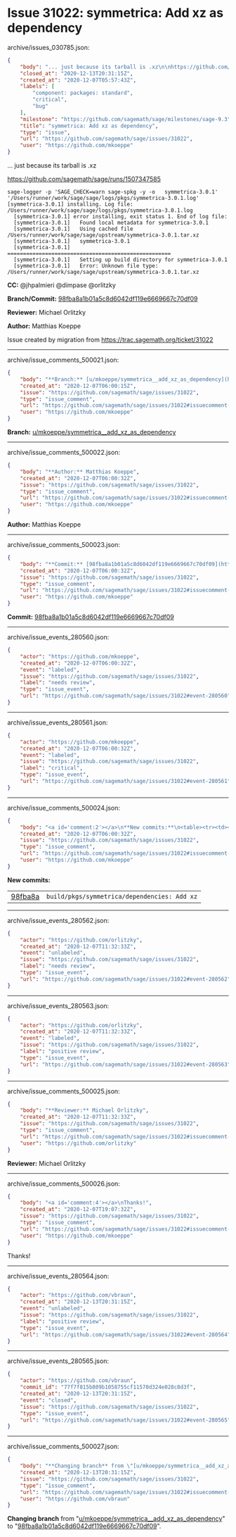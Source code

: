 # Issue 31022: symmetrica: Add xz as dependency

archive/issues_030785.json:
```json
{
    "body": "... just because its tarball is .xz\n\nhttps://github.com/sagemath/sage/runs/1507347585\n\n```\nsage-logger -p 'SAGE_CHECK=warn sage-spkg -y -o   symmetrica-3.0.1' '/Users/runner/work/sage/sage/logs/pkgs/symmetrica-3.0.1.log'\n[symmetrica-3.0.1] installing. Log file: /Users/runner/work/sage/sage/logs/pkgs/symmetrica-3.0.1.log\n  [symmetrica-3.0.1] error installing, exit status 1. End of log file:\n  [symmetrica-3.0.1]   Found local metadata for symmetrica-3.0.1\n  [symmetrica-3.0.1]   Using cached file /Users/runner/work/sage/sage/upstream/symmetrica-3.0.1.tar.xz\n  [symmetrica-3.0.1]   symmetrica-3.0.1\n  [symmetrica-3.0.1]   ====================================================\n  [symmetrica-3.0.1]   Setting up build directory for symmetrica-3.0.1\n  [symmetrica-3.0.1]   Error: Unknown file type: /Users/runner/work/sage/sage/upstream/symmetrica-3.0.1.tar.xz\n```\n\n\n**CC:**  @jhpalmieri @dimpase @orlitzky\n\n**Branch/Commit:** [98fba8a1b01a5c8d6042df119e6669667c70df09](https://github.com/sagemath/sagetrac-mirror/commit/98fba8a1b01a5c8d6042df119e6669667c70df09)\n\n**Reviewer:** Michael Orlitzky\n\n**Author:** Matthias Koeppe\n\nIssue created by migration from https://trac.sagemath.org/ticket/31022\n\n",
    "closed_at": "2020-12-13T20:31:15Z",
    "created_at": "2020-12-07T05:57:43Z",
    "labels": [
        "component: packages: standard",
        "critical",
        "bug"
    ],
    "milestone": "https://github.com/sagemath/sage/milestones/sage-9.3",
    "title": "symmetrica: Add xz as dependency",
    "type": "issue",
    "url": "https://github.com/sagemath/sage/issues/31022",
    "user": "https://github.com/mkoeppe"
}
```
... just because its tarball is .xz

https://github.com/sagemath/sage/runs/1507347585

```
sage-logger -p 'SAGE_CHECK=warn sage-spkg -y -o   symmetrica-3.0.1' '/Users/runner/work/sage/sage/logs/pkgs/symmetrica-3.0.1.log'
[symmetrica-3.0.1] installing. Log file: /Users/runner/work/sage/sage/logs/pkgs/symmetrica-3.0.1.log
  [symmetrica-3.0.1] error installing, exit status 1. End of log file:
  [symmetrica-3.0.1]   Found local metadata for symmetrica-3.0.1
  [symmetrica-3.0.1]   Using cached file /Users/runner/work/sage/sage/upstream/symmetrica-3.0.1.tar.xz
  [symmetrica-3.0.1]   symmetrica-3.0.1
  [symmetrica-3.0.1]   ====================================================
  [symmetrica-3.0.1]   Setting up build directory for symmetrica-3.0.1
  [symmetrica-3.0.1]   Error: Unknown file type: /Users/runner/work/sage/sage/upstream/symmetrica-3.0.1.tar.xz
```


**CC:**  @jhpalmieri @dimpase @orlitzky

**Branch/Commit:** [98fba8a1b01a5c8d6042df119e6669667c70df09](https://github.com/sagemath/sagetrac-mirror/commit/98fba8a1b01a5c8d6042df119e6669667c70df09)

**Reviewer:** Michael Orlitzky

**Author:** Matthias Koeppe

Issue created by migration from https://trac.sagemath.org/ticket/31022





---

archive/issue_comments_500021.json:
```json
{
    "body": "**Branch:** [u/mkoeppe/symmetrica__add_xz_as_dependency](https://github.com/sagemath/sagetrac-mirror/tree/u/mkoeppe/symmetrica__add_xz_as_dependency)",
    "created_at": "2020-12-07T06:00:15Z",
    "issue": "https://github.com/sagemath/sage/issues/31022",
    "type": "issue_comment",
    "url": "https://github.com/sagemath/sage/issues/31022#issuecomment-500021",
    "user": "https://github.com/mkoeppe"
}
```

**Branch:** [u/mkoeppe/symmetrica__add_xz_as_dependency](https://github.com/sagemath/sagetrac-mirror/tree/u/mkoeppe/symmetrica__add_xz_as_dependency)



---

archive/issue_comments_500022.json:
```json
{
    "body": "**Author:** Matthias Koeppe",
    "created_at": "2020-12-07T06:00:32Z",
    "issue": "https://github.com/sagemath/sage/issues/31022",
    "type": "issue_comment",
    "url": "https://github.com/sagemath/sage/issues/31022#issuecomment-500022",
    "user": "https://github.com/mkoeppe"
}
```

**Author:** Matthias Koeppe



---

archive/issue_comments_500023.json:
```json
{
    "body": "**Commit:** [98fba8a1b01a5c8d6042df119e6669667c70df09](https://github.com/sagemath/sagetrac-mirror/commit/98fba8a1b01a5c8d6042df119e6669667c70df09)",
    "created_at": "2020-12-07T06:00:32Z",
    "issue": "https://github.com/sagemath/sage/issues/31022",
    "type": "issue_comment",
    "url": "https://github.com/sagemath/sage/issues/31022#issuecomment-500023",
    "user": "https://github.com/mkoeppe"
}
```

**Commit:** [98fba8a1b01a5c8d6042df119e6669667c70df09](https://github.com/sagemath/sagetrac-mirror/commit/98fba8a1b01a5c8d6042df119e6669667c70df09)



---

archive/issue_events_280560.json:
```json
{
    "actor": "https://github.com/mkoeppe",
    "created_at": "2020-12-07T06:00:32Z",
    "event": "labeled",
    "issue": "https://github.com/sagemath/sage/issues/31022",
    "label": "needs review",
    "type": "issue_event",
    "url": "https://github.com/sagemath/sage/issues/31022#event-280560"
}
```



---

archive/issue_events_280561.json:
```json
{
    "actor": "https://github.com/mkoeppe",
    "created_at": "2020-12-07T06:00:32Z",
    "event": "labeled",
    "issue": "https://github.com/sagemath/sage/issues/31022",
    "label": "critical",
    "type": "issue_event",
    "url": "https://github.com/sagemath/sage/issues/31022#event-280561"
}
```



---

archive/issue_comments_500024.json:
```json
{
    "body": "<a id='comment:2'></a>\n**New commits:**\n<table><tr><td><a href=\"https://github.com/sagemath/sagetrac-mirror/commit/98fba8a1b01a5c8d6042df119e6669667c70df09\">98fba8a</a></td><td><code>build/pkgs/symmetrica/dependencies: Add xz</code></td></tr></table>\n",
    "created_at": "2020-12-07T06:00:32Z",
    "issue": "https://github.com/sagemath/sage/issues/31022",
    "type": "issue_comment",
    "url": "https://github.com/sagemath/sage/issues/31022#issuecomment-500024",
    "user": "https://github.com/mkoeppe"
}
```

<a id='comment:2'></a>
**New commits:**
<table><tr><td><a href="https://github.com/sagemath/sagetrac-mirror/commit/98fba8a1b01a5c8d6042df119e6669667c70df09">98fba8a</a></td><td><code>build/pkgs/symmetrica/dependencies: Add xz</code></td></tr></table>




---

archive/issue_events_280562.json:
```json
{
    "actor": "https://github.com/orlitzky",
    "created_at": "2020-12-07T11:32:33Z",
    "event": "unlabeled",
    "issue": "https://github.com/sagemath/sage/issues/31022",
    "label": "needs review",
    "type": "issue_event",
    "url": "https://github.com/sagemath/sage/issues/31022#event-280562"
}
```



---

archive/issue_events_280563.json:
```json
{
    "actor": "https://github.com/orlitzky",
    "created_at": "2020-12-07T11:32:33Z",
    "event": "labeled",
    "issue": "https://github.com/sagemath/sage/issues/31022",
    "label": "positive review",
    "type": "issue_event",
    "url": "https://github.com/sagemath/sage/issues/31022#event-280563"
}
```



---

archive/issue_comments_500025.json:
```json
{
    "body": "**Reviewer:** Michael Orlitzky",
    "created_at": "2020-12-07T11:32:33Z",
    "issue": "https://github.com/sagemath/sage/issues/31022",
    "type": "issue_comment",
    "url": "https://github.com/sagemath/sage/issues/31022#issuecomment-500025",
    "user": "https://github.com/orlitzky"
}
```

**Reviewer:** Michael Orlitzky



---

archive/issue_comments_500026.json:
```json
{
    "body": "<a id='comment:4'></a>\nThanks!",
    "created_at": "2020-12-07T19:07:32Z",
    "issue": "https://github.com/sagemath/sage/issues/31022",
    "type": "issue_comment",
    "url": "https://github.com/sagemath/sage/issues/31022#issuecomment-500026",
    "user": "https://github.com/mkoeppe"
}
```

<a id='comment:4'></a>
Thanks!



---

archive/issue_events_280564.json:
```json
{
    "actor": "https://github.com/vbraun",
    "created_at": "2020-12-13T20:31:15Z",
    "event": "unlabeled",
    "issue": "https://github.com/sagemath/sage/issues/31022",
    "label": "positive review",
    "type": "issue_event",
    "url": "https://github.com/sagemath/sage/issues/31022#event-280564"
}
```



---

archive/issue_events_280565.json:
```json
{
    "actor": "https://github.com/vbraun",
    "commit_id": "77f7f815b809b1058755cf11570d324e028c8d3f",
    "created_at": "2020-12-13T20:31:15Z",
    "event": "closed",
    "issue": "https://github.com/sagemath/sage/issues/31022",
    "type": "issue_event",
    "url": "https://github.com/sagemath/sage/issues/31022#event-280565"
}
```



---

archive/issue_comments_500027.json:
```json
{
    "body": "**Changing branch** from \"[u/mkoeppe/symmetrica__add_xz_as_dependency](https://github.com/sagemath/sagetrac-mirror/tree/u/mkoeppe/symmetrica__add_xz_as_dependency)\" to \"[98fba8a1b01a5c8d6042df119e6669667c70df09](https://github.com/sagemath/sagetrac-mirror/commit/98fba8a1b01a5c8d6042df119e6669667c70df09)\".",
    "created_at": "2020-12-13T20:31:15Z",
    "issue": "https://github.com/sagemath/sage/issues/31022",
    "type": "issue_comment",
    "url": "https://github.com/sagemath/sage/issues/31022#issuecomment-500027",
    "user": "https://github.com/vbraun"
}
```

**Changing branch** from "[u/mkoeppe/symmetrica__add_xz_as_dependency](https://github.com/sagemath/sagetrac-mirror/tree/u/mkoeppe/symmetrica__add_xz_as_dependency)" to "[98fba8a1b01a5c8d6042df119e6669667c70df09](https://github.com/sagemath/sagetrac-mirror/commit/98fba8a1b01a5c8d6042df119e6669667c70df09)".
